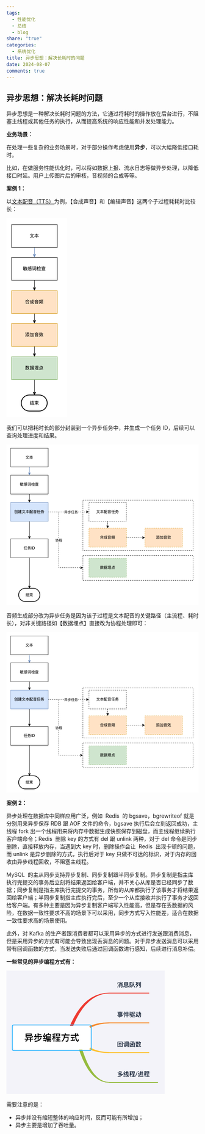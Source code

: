 ```yaml
---
tags:
  - 性能优化
  - 总结
  - blog
share: "true"
categories:
  - 系统优化
title: 异步思想：解决长耗时的问题
date: 2024-08-07
comments: true
---
```


## 异步思想：解决长耗时问题

异步思想是一种解决长耗时问题的方法，它通过将耗时的操作放在后台进行，不阻塞主线程或其他任务的执行，从而提高系统的响应性能和并发处理能力。

**业务场景：**

在处理一些复杂的业务场景时，对于部分操作考虑使用**异步**，可以大幅降低接口耗时。

比如，在做服务性能优化时，可以将如数据上报、流水日志等做异步处理，以降低接口时延。用户上传图片后的审核，音视频的合成等等。

**案例 1：**


以[文本配音（TTS）](https://kf.zenvideo.qq.com/help/doc?id=dcccf9045b50dca3)为例，【合成声音】和【编辑声音】这两个子过程耗耗时比较长：

![](assets/images/8f6ddfe0832db6b1d7ea0f9e76ddeb77_MD5.png)


我们可以把耗时长的部分封装到一个异步任务中，并生成一个任务 ID，后续可以查询处理进度和结果。

![](assets/images/d4a2d43f6bff5383e547c2366f5240ff_MD5.png)


音频生成部分改为异步任务是因为该子过程是文本配音的关键路径（主流程、耗时长），对非关键路径如【数据埋点】直接改为协程处理即可：

![](assets/images/d4a2d43f6bff5383e547c2366f5240ff_MD5.png)

**案例 2：**

异步处理在数据库中同样应用广泛，例如  Redis  的 bgsave，bgrewriteof 就是分别用来异步保存 RDB 跟 AOF 文件的命令，bgsave 执行后会立刻返回成功，主线程 fork 出一个线程用来将内存中数据生成快照保存到磁盘，而主线程继续执行客户端命令；Redis  删除 key 的方式有 del 跟 unlink 两种，对于 del 命令是同步删除，直接释放内存，当遇到大 key 时，删除操作会让  Redis  出现卡顿的问题，而 unlink 是异步删除的方式，执行后对于 key 只做不可达的标识，对于内存的回收由异步线程回收，不阻塞主线程。

MySQL  的主从同步支持异步复制、同步复制跟半同步复制。异步复制是指主库执行完提交的事务后立刻将结果返回给客户端，并不关心从库是否已经同步了数据；同步复制是指主库执行完提交的事务，所有的从库都执行了该事务才将结果返回给客户端；半同步复制指主库执行完后，至少一个从库接收并执行了事务才返回给客户端。有多种主要是因为异步复制客户端写入性能高，但是存在丢数据的风险，在数据一致性要求不高的场景下可以采用，同步方式写入性能差，适合在数据一致性要求高的场景使用。

此外，对 Kafka 的生产者跟消费者都可以采用异步的方式进行发送跟消费消息，但是采用异步的方式有可能会导致出现丢消息的问题。对于异步发送消息可以采用带有回调函数的方式，当发送失败后通过回调函数进行感知，后续进行消息补偿。

**一些常见的异步编程方式有：**

![](assets/images/38d2fb76c1e1baf507a3ac2d27c8a10b_MD5.png)

需要注意的是：

- 异步并没有缩短整体的响应时间，反而可能有所增加；
- 异步主要是增加了吞吐量。
